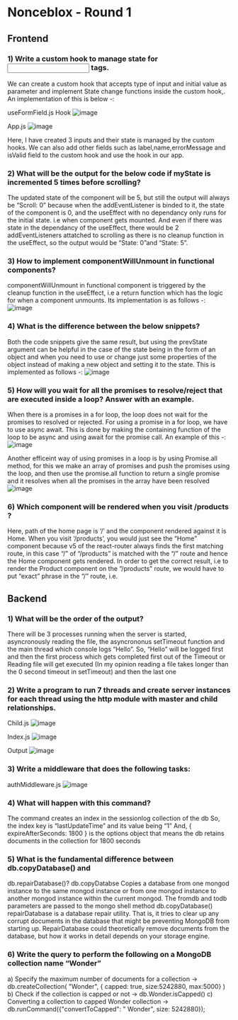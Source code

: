 # 			                                  Nonceblox - Round 1



## Frontend

### 1) Write a custom hook to manage state for <input> tags.
We can create a custom hook that accepts type of input and initial value as parameter and implement State change functions inside the custom hook,.
An implementation of this is below -:

useFormField.js Hook
![image](https://user-images.githubusercontent.com/82509612/162847628-3a8cf782-5620-42db-b254-e19683af7e12.png)


App.js
![image](https://user-images.githubusercontent.com/82509612/162847663-952dade2-df72-49ea-8150-71be902d4e17.png)

Here, I have created 3 inputs and their state is managed by the custom hooks. We can also add other fields such as label,name,errorMessage and isValid field to the custom hook and use the hook in our app.

### 2) What will be the output for the below code if myState is incremented 5 times before scrolling?
The updated state of the component will be 5, but still the output will always be “Scroll: 0” because when the addEventListener is binded to it, the state of the component is 0, and the useEffect with no dependancy only runs for the initial state. i.e when component gets mounted. And even if there was state in the dependancy of the useEffect, there would be 2 addEventListeners attatched to scrolling as there is no cleanup function in the useEffect, so the output would be “State: 0”and “State: 5”.

### 3) How to implement componentWillUnmount in functional components?
componentWillUnmount in functional component is triggered by the cleanup function in the useEffect, i.e a return function which has the logic for when a component unmounts.
Its implementation is as follows -:
![image](https://user-images.githubusercontent.com/82509612/162847710-faa1950a-120c-435d-b55c-5f0196a5a59a.png)

### 4) What is the difference between the below snippets?
Both the code snippets give the same result, but using the prevState argument can be helpful in the case of the state being in the form of an object and when you need to use or change just some properties of the object instead of making a new object and setting it to the state.
This is implemented as follows -:
![image](https://user-images.githubusercontent.com/82509612/162847739-b6eb4365-8bca-4f73-8b9a-381126e8125e.png)

### 5) How will you wait for all the promises to resolve/reject that are executed inside a loop? Answer with an example.
When there is a promises in a for loop, the loop does not wait for the promises to resolved or rejected. For using a promise in a for loop, we have to use async await. This is done by making the containing function of the loop to be async and using await for the promise call.
An example of this -:
![image](https://user-images.githubusercontent.com/82509612/162847767-f76507d6-b09e-4453-b538-44d9d19d3330.png)

Another efficeint way of using promises in a loop is by using Promise.all method, for this we make an array of promises and push the promises using the loop, and then use the promise.all function to return a single promise and it resolves when all the promises in the array have been resolved
![image](https://user-images.githubusercontent.com/82509612/162847794-bdb2b7d0-394d-42fc-bb7e-400fd77d1194.png)

### 6) Which component will be rendered when you visit /products ?
Here, path of the home page is ‘/’ and the component rendered against it is Home. When you visit ‘/products’, you would just see the “Home” component because v5 of the react-router always finds the first matching route, in this case “/” of “/products” is matched with the “/” route and hence the Home component gets rendered. In order to get the correct result, i.e to render the Product component on the “/products” route, we would have to put “exact” phrase in the “/” route, i.e. 
<Route exact path="/" component={Home} /> 


## Backend

### 1) What will be the order of the output?
There will be 3 processes running when the server is started, asyncronously reading the file, the asyncrononus setTimeout function and the main thread which console logs “Hello”. So, “Hello” will be logged first and then the first process which gets completed first out of the Timeout or Reading file will get executed (In my opinion reading a file takes longer than the 0 second timeout in setTimeout) and then the last one

### 2) Write a program to run 7 threads and create server instances for each thread using the http module with master and child relationships.
Child.js
![image](https://user-images.githubusercontent.com/82509612/162847815-809abf11-0347-4aba-8341-0e3dafbc3f68.png)

Index.js
![image](https://user-images.githubusercontent.com/82509612/162847828-731290db-6bae-4410-8e4c-f8ac0751da8c.png)

Output 
![image](https://user-images.githubusercontent.com/82509612/162847843-8846a183-bce0-4b7f-b478-b57554b482d2.png)

### 3) Write a middleware that does the following tasks:
authMiddleware.js
![image](https://user-images.githubusercontent.com/82509612/162847854-a8fd4e00-f1e0-4f3c-a232-3b01e76c0b3f.png)

### 4) What will happen with this command?
The command creates an index in the sessionlog collection of the db
So, the index key is “lastUpdateTime” and its value being “1”
And, { expireAfterSeconds: 1800 } is the options object that means the db retains documents in the collection for 1800 seconds

### 5) What is the fundamental difference between db.copyDatabase() and
db.repairDatabase()?
db.copyDatabse Copies a database from one mongod instance to the same mongod instance or from one mongod instance to another mongod instance within the current mongod. The fromdb and todb parameters are passed to the mongo shell method db.copyDatabase()
repairDatabase is a database repair utility. That is, it tries to clear up any corrupt documents in the database that might be preventing MongoDB from starting up. RepairDatabase could theoretically remove documents from the database, but how it works in detail depends on your storage engine.

### 6) Write the query to perform the following on a MongoDB collection name “Wonder”
a) Specify the maximum number of documents for a collection
-> db.createCollection( "Wonder", { capped: true, size:5242880, max:5000} )
b) Check if the collection is capped or not 
-> db.Wonder.isCapped()
c) Converting a collection to capped Wonder collection
-> db.runCommand({"convertToCapped": " Wonder", size: 5242880});
